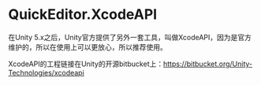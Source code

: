 # QuickEditor.XcodeAPI

在Unity 5.x之后，Unity官方提供了另外一套工具，叫做XcodeAPI，因为是官方维护的，所以在使用上可以更放心，所以推荐使用。

XcodeAPI的工程链接在Unity的开源bitbucket上：https://bitbucket.org/Unity-Technologies/xcodeapi
